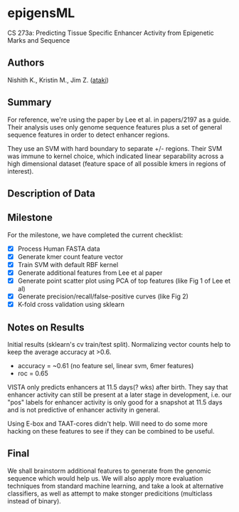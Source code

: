 epigensML
=========

CS 273a: Predicting Tissue Specific Enhancer Activity from Epigenetic Marks and Sequence

## Authors

Nishith K., Kristin M., Jim Z. ([ataki](https://github.com/ataki))

## Summary

For reference, we're using the paper by Lee et al. in papers/2197 as a guide.
Their analysis uses only genome sequence features plus a set of general
sequence features in order to detect enhancer regions.

They use an SVM with hard boundary to separate +/- regions. Their SVM was
immune to kernel choice, which indicated linear separability across a 
high dimensional dataset (feature space of all possible kmers in regions of
interest).

## Description of Data



## Milestone

For the milestone, we have completed the current checklist:

- [x] Process Human FASTA data
- [x] Generate kmer count feature vector
- [x] Train SVM with default RBF kernel
- [x] Generate additional features from Lee et al paper
- [x] Generate point scatter plot using PCA of top features (like Fig 1 of Lee
  et al)
- [x] Generate precision/recall/false-positive curves (like Fig 2)
- [x] K-fold cross validation using sklearn

## Notes on Results

Initial results (sklearn's cv train/test split). Normalizing vector counts 
help to keep the average accuracy at >0.6.

- accuracy = ~0.61 (no feature sel, linear svm, 6mer features)
- roc = 0.65

VISTA only predicts enhancers at 11.5 days(? wks) after birth. They say
that enhancer activity can still be present at a later stage in development,
i.e. our "pos" labels for enhancer activity is only good for a snapshot at 
11.5 days and is not predictive of enhancer activity in general.

Using E-box and TAAT-cores didn't help. Will need to do some more hacking
on these features to see if they can be combined to be useful.

## Final

We shall brainstorm additional features to generate from the genomic sequence
which would help us. We will also apply more evaluation techniques from
standard machine learning, and take a look at alternative classifiers, as
well as attempt to make stonger predicitions (multiclass instead of binary).


